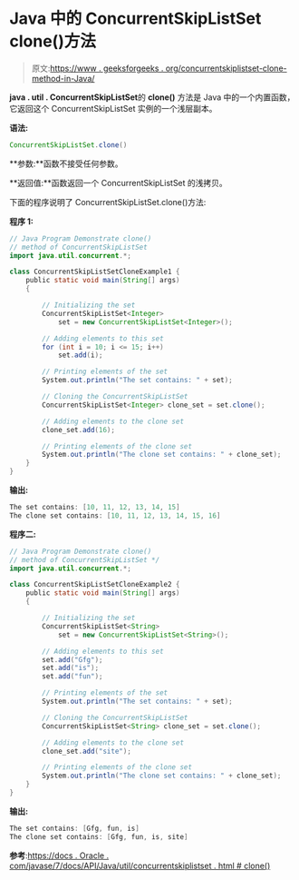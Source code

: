 # Java 中的 ConcurrentSkipListSet clone()方法

> 原文:[https://www . geeksforgeeks . org/concurrentskiplistset-clone-method-in-Java/](https://www.geeksforgeeks.org/concurrentskiplistset-clone-method-in-java/)

**java . util . ConcurrentSkipListSet**的 **clone()** 方法是 Java 中的一个内置函数，它返回这个 ConcurrentSkipListSet 实例的一个浅层副本。

**语法:**

```java
ConcurrentSkipListSet.clone()
```

**参数:**函数不接受任何参数。

**返回值:**函数返回一个 ConcurrentSkipListSet 的浅拷贝。

下面的程序说明了 ConcurrentSkipListSet.clone()方法:

**程序 1:**

```java
// Java Program Demonstrate clone()
// method of ConcurrentSkipListSet
import java.util.concurrent.*;

class ConcurrentSkipListSetCloneExample1 {
    public static void main(String[] args)
    {

        // Initializing the set
        ConcurrentSkipListSet<Integer>
            set = new ConcurrentSkipListSet<Integer>();

        // Adding elements to this set
        for (int i = 10; i <= 15; i++)
            set.add(i);

        // Printing elements of the set
        System.out.println("The set contains: " + set);

        // Cloning the ConcurrentSkipListSet
        ConcurrentSkipListSet<Integer> clone_set = set.clone();

        // Adding elements to the clone set
        clone_set.add(16);

        // Printing elements of the clone set
        System.out.println("The clone set contains: " + clone_set);
    }
}
```

**输出:**

```java
The set contains: [10, 11, 12, 13, 14, 15]
The clone set contains: [10, 11, 12, 13, 14, 15, 16]

```

**程序二:**

```java
// Java Program Demonstrate clone()
// method of ConcurrentSkipListSet */
import java.util.concurrent.*;

class ConcurrentSkipListSetCloneExample2 {
    public static void main(String[] args)
    {

        // Initializing the set
        ConcurrentSkipListSet<String>
            set = new ConcurrentSkipListSet<String>();

        // Adding elements to this set
        set.add("Gfg");
        set.add("is");
        set.add("fun");

        // Printing elements of the set
        System.out.println("The set contains: " + set);

        // Cloning the ConcurrentSkipListSet
        ConcurrentSkipListSet<String> clone_set = set.clone();

        // Adding elements to the clone set
        clone_set.add("site");

        // Printing elements of the clone set
        System.out.println("The clone set contains: " + clone_set);
    }
}
```

**输出:**

```java
The set contains: [Gfg, fun, is]
The clone set contains: [Gfg, fun, is, site]

```

**参考**:[https://docs . Oracle . com/javase/7/docs/API/Java/util/concurrentskiplistset . html # clone()](https://docs.oracle.com/javase/7/docs/api/java/util/concurrent/ConcurrentSkipListSet.html#clone())